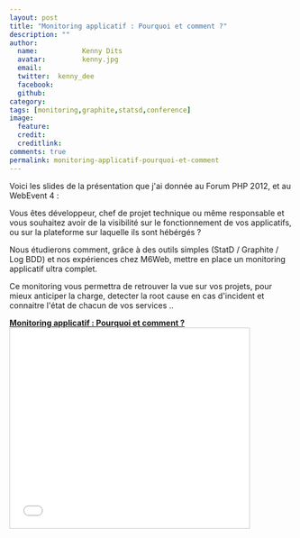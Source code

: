 ```yaml
---
layout: post
title: "Monitoring applicatif : Pourquoi et comment ?"
description: ""
author:
  name:           Kenny Dits
  avatar:         kenny.jpg
  email:          
  twitter:  kenny_dee      
  facebook:       
  github:    
category: 
tags: [monitoring,graphite,statsd,conference]
image:
  feature: 
  credit: 
  creditlink: 
comments: true  
permalink: monitoring-applicatif-pourquoi-et-comment
---
```


Voici les slides de la présentation que j'ai donnée au Forum PHP 2012, et au WebEvent 4 :

Vous êtes développeur, chef de projet technique ou même responsable et vous souhaitez avoir de la visibilité sur le fonctionnement de vos applicatifs, ou sur la plateforme sur laquelle ils sont hébérgés ?

Nous étudierons comment, grâce à des outils simples (StatD / Graphite / Log BDD) et nos expériences chez M6Web, mettre en place un monitoring applicatif ultra complet.

Ce monitoring vous permettra de retrouver la vue sur vos projets, pour mieux anticiper la charge, detecter la root cause en cas d'incident et connaitre l'état de chacun de vos services ..



**[Monitoring applicatif : Pourquoi et comment ?](http://www.slideshare.net/kennydee/monitoring-applicatif-pourquoi-et-comment "Monitoring applicatif : Pourquoi et comment ?")** <iframe src="//fr.slideshare.net/slideshow/embed_code/key/4SISPpvF2jp4Tf" width="425" height="355" frameborder="0" marginwidth="0" marginheight="0" scrolling="no" style="border:1px solid #CCC; border-width:1px; margin-bottom:5px; max-width: 100%;" allowfullscreen> </iframe>

